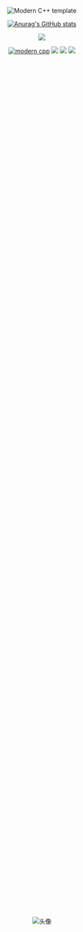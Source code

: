 <div id="title" align=center>

![Modern C++ template][github-sub-title:img]

[![Anurag's GitHub stats](https://github-readme-stats.vercel.app/api?username=xiaxizuishuai&show_icons=true&theme=tokyonight)](https://b23.tv/iEJTnPp)

<a href="https://space.bilibili.com/3494370273659502" target="_blank"><img  align=center src="https://img.shields.io/badge/bilibili-陈潇齐-%231677ff?style=flat"/></a>


[![modern cpp](https://img.shields.io/badge/code-Modern%20C++-blue)](https://learn.microsoft.com/zh-cn/cpp/cpp/welcome-back-to-cpp-modern-cpp) 
![](https://img.shields.io/badge/喜欢-学习-yellow) 
![](https://img.shields.io/badge/游戏-csgo-red) 
![](https://img.shields.io/badge/爱好-运动-red)


<div style="display:flex; justify-content:center; align-items:center; height:100vh;">
  <img src="https://wx4.sinaimg.cn/mw690/006IZwb5ly1hzr9bay6u2j30wr0u0q6e.jpg" alt="头像">
</div>


![Visitor Count](https://profile-counter.glitch.me/Mq-b/count.svg)

[github-sub-title:img]: https://readme-typing-svg.herokuapp.com?font=Segoe+Script&center=true&lines=✨✨✨科技小白成长中⚡⚡⚡.
